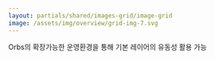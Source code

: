 ```yaml
---
layout: partials/shared/images-grid/image-grid
image: /assets/img/overview/grid-img-7.svg
---
```


Orbs의 확장가능한 운영환경을 통해 기본 레이어의 유동성 활용 가능
